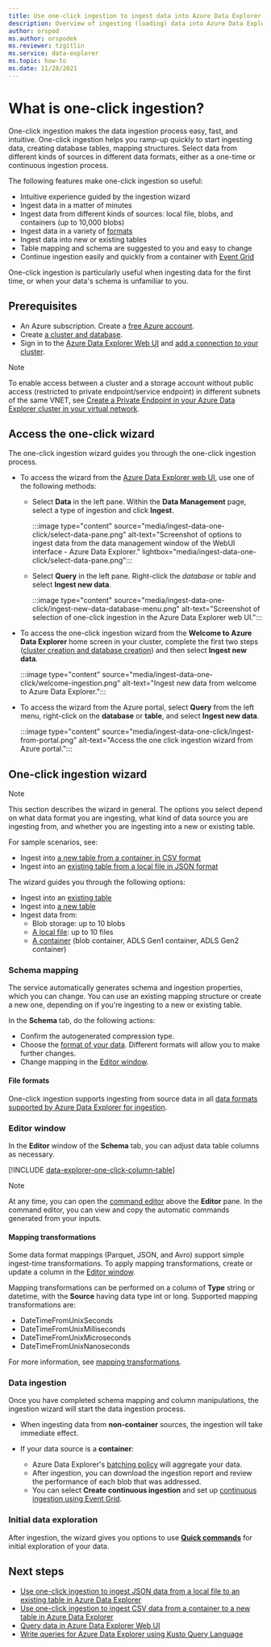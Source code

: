 ```yaml
---
title: Use one-click ingestion to ingest data into Azure Data Explorer
description: Overview of ingesting (loading) data into Azure Data Explorer simply, using one-click ingestion.
author: orspod
ms.author: orspodek
ms.reviewer: tzgitlin
ms.service: data-explorer
ms.topic: how-to
ms.date: 11/28/2021
---
```


# What is one-click ingestion?

One-click ingestion makes the data ingestion process easy, fast, and intuitive. One-click ingestion helps you ramp-up quickly to start ingesting data, creating database tables, mapping structures. Select data from different kinds of sources in different data formats, either as a one-time or continuous ingestion process.

The following features make one-click ingestion so useful:

* Intuitive experience guided by the ingestion wizard
* Ingest data in a matter of minutes
* Ingest data from different kinds of sources: local file, blobs, and containers (up to 10,000 blobs)
* Ingest data in a variety of [formats](#file-formats)
* Ingest data into new or existing tables
* Table mapping and schema are suggested to you and easy to change
* Continue ingestion easily and quickly from a container with [Event Grid](one-click-ingestion-new-table.md#create-continuous-ingestion)

One-click ingestion is particularly useful when ingesting data for the first time, or when your data's schema is unfamiliar to you.

## Prerequisites

* An Azure subscription. Create a [free Azure account](https://azure.microsoft.com/free/).
* Create [a cluster and database](create-cluster-database-portal.md).
* Sign in to the [Azure Data Explorer Web UI](https://dataexplorer.azure.com/) and [add a connection to your cluster](web-query-data.md#add-clusters).

> [!NOTE]
> To enable access between a cluster and a storage account without public access (restricted to private endpoint/service endpoint) in different subnets of the same VNET, see [Create a Private Endpoint in your Azure Data Explorer cluster in your virtual network](vnet-create-private-endpoint.md).

## Access the one-click wizard

The one-click ingestion wizard guides you through the one-click ingestion process.

* To access the wizard from the [Azure Data Explorer web UI](https://dataexplorer.azure.com/), use one of the following methods:
    * Select **Data** in the left pane. Within the **Data Management** page, select a type of ingestion and click **Ingest**.
      
      :::image type="content" source="media/ingest-data-one-click/select-data-pane.png" alt-text="Screenshot of options to ingest data from the data management window of the WebUI interface - Azure Data Explorer." lightbox="media/ingest-data-one-click/select-data-pane.png":::
   
     * Select **Query** in the left pane. Right-click the *database* or *table* and select **Ingest new data**.
        
        :::image type="content" source="media/ingest-data-one-click/ingest-new-data-database-menu.png" alt-text="Screenshot of selection of one-click ingestion in the Azure Data Explorer web UI.":::

* To access the one-click ingestion wizard from the **Welcome to Azure Data Explorer** home screen in your cluster, complete the first two steps ([cluster creation and database creation](#prerequisites)) and then select **Ingest new data**.

    :::image type="content" source="media/ingest-data-one-click/welcome-ingestion.png" alt-text="Ingest new data from welcome to Azure Data Explorer.":::

* To access the wizard from the Azure portal, select **Query** from the left menu, right-click on the **database** or **table**, and select **Ingest new data**.

    :::image type="content" source="media/ingest-data-one-click/ingest-from-portal.png" alt-text="Access the one click ingestion wizard from Azure portal.":::

## One-click ingestion wizard

> [!NOTE]
> This section describes the wizard in general. The options you select depend on what data format you are ingesting, what kind of data source you are ingesting from, and whether you are ingesting into a new or existing table.
>
> For sample scenarios, see:
> * Ingest into [a new table from a container in CSV format](one-click-ingestion-new-table.md)
> * Ingest into an [existing table from a local file in JSON format](one-click-ingestion-existing-table.md)

The wizard guides you through the following options:
   * Ingest into an [existing table](one-click-ingestion-existing-table.md)
   * Ingest into [a new table](one-click-ingestion-new-table.md)
   * Ingest data from:
      * Blob storage: up to 10 blobs
      * [A local file](one-click-ingestion-existing-table.md): up to 10 files
      * [A container](one-click-ingestion-new-table.md) (blob container, ADLS Gen1 container, ADLS Gen2 container)

### Schema mapping

The service automatically generates schema and ingestion properties, which you can change. You can use an existing mapping structure or create a new one, depending on if you're ingesting to a new or existing table.

In the **Schema** tab, do the following actions:
   * Confirm the autogenerated compression type.
   * Choose the [format of your data](#file-formats). Different formats will allow you to make further changes.
   * Change mapping in the [Editor window](#editor-window).

#### File formats

One-click ingestion supports ingesting from source data in all [data formats supported by Azure Data Explorer for ingestion](ingestion-supported-formats.md).

### Editor window

In the **Editor** window of the **Schema** tab, you can adjust data table columns as necessary. 

[!INCLUDE [data-explorer-one-click-column-table](includes/data-explorer-one-click-column-table.md)]

>[!NOTE]
> At any time, you can open the [command editor](one-click-ingestion-new-table.md#command-editor) above the **Editor** pane. In the command editor, you can view and copy the automatic commands generated from your inputs.

#### Mapping transformations

Some data format mappings (Parquet, JSON, and Avro) support simple ingest-time transformations. To apply mapping transformations, create or update a column in the [Editor window](#editor-window).

Mapping transformations can be performed on a column of **Type** string or datetime, with the **Source** having data type int or long. Supported mapping transformations are:
* DateTimeFromUnixSeconds
* DateTimeFromUnixMilliseconds
* DateTimeFromUnixMicroseconds
* DateTimeFromUnixNanoseconds

For more information, see [mapping transformations](#mapping-transformations).

### Data ingestion

Once you have completed schema mapping and column manipulations, the ingestion wizard will start the data ingestion process. 

* When ingesting data from **non-container** sources, the ingestion will take immediate effect.

* If your data source is a **container**:
    * Azure Data Explorer's [batching policy](kusto/management/batchingpolicy.md) will aggregate your data. 
    * After ingestion, you can download the ingestion report and review the performance of each blob that was addressed. 
    * You can select **Create continuous ingestion** and set up [continuous ingestion using Event Grid](one-click-ingestion-new-table.md#create-continuous-ingestion).
 
### Initial data exploration
   
After ingestion, the wizard gives you options to use **[Quick commands](one-click-ingestion-existing-table.md#explore-quick-queries-and-tools)** for initial exploration of your data.


## Next steps

* [Use one-click ingestion to ingest JSON data from a local file to an existing table in Azure Data Explorer](one-click-ingestion-existing-table.md)
* [Use one-click ingestion to ingest CSV data from a container to a new table in Azure Data Explorer](one-click-ingestion-new-table.md)
* [Query data in Azure Data Explorer Web UI](web-query-data.md)
* [Write queries for Azure Data Explorer using Kusto Query Language](write-queries.md)
